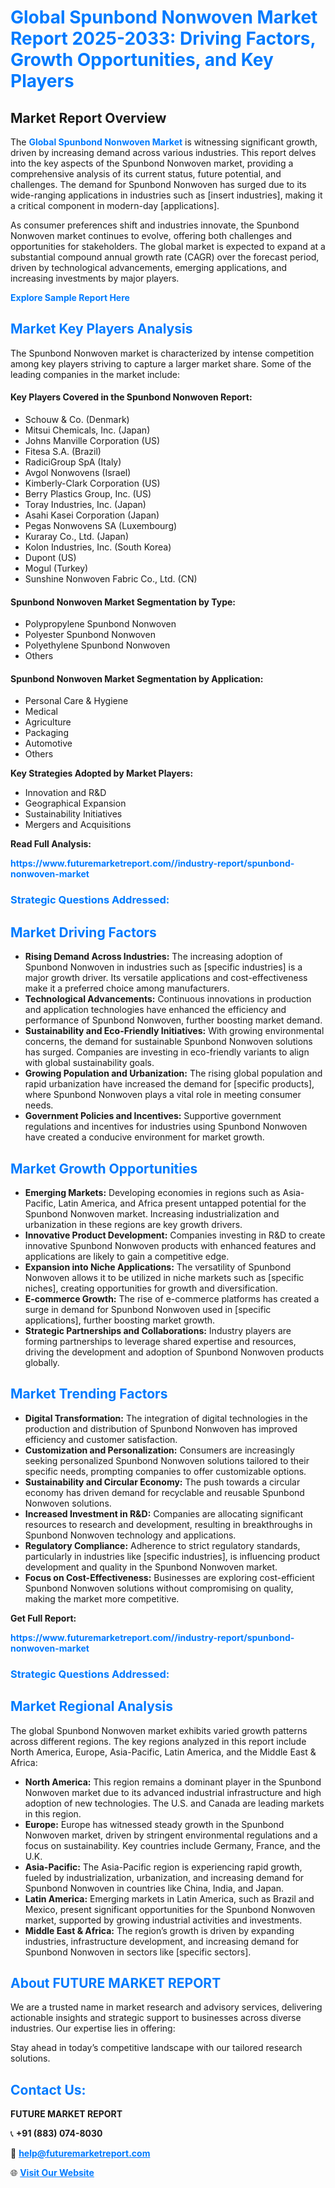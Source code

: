 <h1 style="color: #007BFF;">Global Spunbond Nonwoven Market Report 2025-2033: Driving Factors, Growth Opportunities, and Key Players</h1>

<section id="overview">
<h2>Market Report Overview</h2>
<p>The <a href="https://www.futuremarketreport.com//industry-report/spunbond-nonwoven-market" style="color: #007BFF; text-decoration: none;"><strong>Global Spunbond Nonwoven Market</strong></a> is witnessing significant growth, driven by increasing demand across various industries. This report delves into the key aspects of the Spunbond Nonwoven market, providing a comprehensive analysis of its current status, future potential, and challenges. The demand for Spunbond Nonwoven has surged due to its wide-ranging applications in industries such as [insert industries], making it a critical component in modern-day [applications].</p>
<p>As consumer preferences shift and industries innovate, the Spunbond Nonwoven market continues to evolve, offering both challenges and opportunities for stakeholders. The global market is expected to expand at a substantial compound annual growth rate (CAGR) over the forecast period, driven by technological advancements, emerging applications, and increasing investments by major players.</p>
</section>

<section id="overview">
<p><a href="https://www.futuremarketreport.com//request-sample/reportId=88254" style="color: #007BFF; text-decoration: none;"><strong>Explore Sample Report Here</strong></a></p>
</section>

<section id="key-players">
<h2 style="color: #007BFF;">Market Key Players Analysis</h2>
<p>The Spunbond Nonwoven market is characterized by intense competition among key players striving to capture a larger market share. Some of the leading companies in the market include:</p>
<h4>Key Players Covered in the Spunbond Nonwoven Report:</h4>
<ul><li>Schouw &amp; Co. (Denmark)</li><li>Mitsui Chemicals, Inc. (Japan)</li><li>Johns Manville Corporation (US)</li><li>Fitesa S.A. (Brazil)</li><li>RadiciGroup SpA (Italy)</li><li>Avgol Nonwovens (Israel)</li><li>Kimberly-Clark Corporation (US)</li><li>Berry Plastics Group, Inc. (US)</li><li>Toray Industries, Inc. (Japan)</li><li>Asahi Kasei Corporation (Japan)</li><li>Pegas Nonwovens SA (Luxembourg)</li><li>Kuraray Co., Ltd. (Japan)</li><li>Kolon Industries, Inc. (South Korea)</li><li>Dupont (US)</li><li>Mogul (Turkey)</li><li>Sunshine Nonwoven Fabric Co., Ltd. (CN)</li></ul>
<h4>Spunbond Nonwoven Market Segmentation by Type:</h4>
<ul><li>Polypropylene Spunbond Nonwoven</li><li>Polyester Spunbond Nonwoven</li><li>Polyethylene Spunbond Nonwoven</li><li>Others</li></ul>

<h4>Spunbond Nonwoven Market Segmentation by Application:</h4>
<ul><li>Personal Care &amp; Hygiene</li><li>Medical</li><li>Agriculture</li><li>Packaging</li><li>Automotive</li><li>Others</li></ul>
<p><strong>Key Strategies Adopted by Market Players:</strong></p>
<ul>
<li>Innovation and R&D</li>
<li>Geographical Expansion</li>
<li>Sustainability Initiatives</li>
<li>Mergers and Acquisitions</li>
</ul>
</section>

<section>
<p><strong>Read Full Analysis: </strong></p><a href="https://www.futuremarketreport.com//industry-report/spunbond-nonwoven-market" style="color: #007BFF; text-decoration: none;"><strong>https://www.futuremarketreport.com//industry-report/spunbond-nonwoven-market</strong></a>
<h3 style="color: #007BFF;">Strategic Questions Addressed:</h3>
</section>

<section id="driving-factors">
<h2 style="color: #007BFF;">Market Driving Factors</h2>
<ul>
<li><strong>Rising Demand Across Industries:</strong> The increasing adoption of Spunbond Nonwoven in industries such as [specific industries] is a major growth driver. Its versatile applications and cost-effectiveness make it a preferred choice among manufacturers.</li>
<li><strong>Technological Advancements:</strong> Continuous innovations in production and application technologies have enhanced the efficiency and performance of Spunbond Nonwoven, further boosting market demand.</li>
<li><strong>Sustainability and Eco-Friendly Initiatives:</strong> With growing environmental concerns, the demand for sustainable Spunbond Nonwoven solutions has surged. Companies are investing in eco-friendly variants to align with global sustainability goals.</li>
<li><strong>Growing Population and Urbanization:</strong> The rising global population and rapid urbanization have increased the demand for [specific products], where Spunbond Nonwoven plays a vital role in meeting consumer needs.</li>
<li><strong>Government Policies and Incentives:</strong> Supportive government regulations and incentives for industries using Spunbond Nonwoven have created a conducive environment for market growth.</li>
</ul>
</section>

<section id="growth-opportunities">
<h2 style="color: #007BFF;">Market Growth Opportunities</h2>
<ul>
<li><strong>Emerging Markets:</strong> Developing economies in regions such as Asia-Pacific, Latin America, and Africa present untapped potential for the Spunbond Nonwoven market. Increasing industrialization and urbanization in these regions are key growth drivers.</li>
<li><strong>Innovative Product Development:</strong> Companies investing in R&D to create innovative Spunbond Nonwoven products with enhanced features and applications are likely to gain a competitive edge.</li>
<li><strong>Expansion into Niche Applications:</strong> The versatility of Spunbond Nonwoven allows it to be utilized in niche markets such as [specific niches], creating opportunities for growth and diversification.</li>
<li><strong>E-commerce Growth:</strong> The rise of e-commerce platforms has created a surge in demand for Spunbond Nonwoven used in [specific applications], further boosting market growth.</li>
<li><strong>Strategic Partnerships and Collaborations:</strong> Industry players are forming partnerships to leverage shared expertise and resources, driving the development and adoption of Spunbond Nonwoven products globally.</li>
</ul>
</section>

<section id="trending-factors">
<h2 style="color: #007BFF;">Market Trending Factors</h2>
<ul>
<li><strong>Digital Transformation:</strong> The integration of digital technologies in the production and distribution of Spunbond Nonwoven has improved efficiency and customer satisfaction.</li>
<li><strong>Customization and Personalization:</strong> Consumers are increasingly seeking personalized Spunbond Nonwoven solutions tailored to their specific needs, prompting companies to offer customizable options.</li>
<li><strong>Sustainability and Circular Economy:</strong> The push towards a circular economy has driven demand for recyclable and reusable Spunbond Nonwoven solutions.</li>
<li><strong>Increased Investment in R&D:</strong> Companies are allocating significant resources to research and development, resulting in breakthroughs in Spunbond Nonwoven technology and applications.</li>
<li><strong>Regulatory Compliance:</strong> Adherence to strict regulatory standards, particularly in industries like [specific industries], is influencing product development and quality in the Spunbond Nonwoven market.</li>
<li><strong>Focus on Cost-Effectiveness:</strong> Businesses are exploring cost-efficient Spunbond Nonwoven solutions without compromising on quality, making the market more competitive.</li>
</ul>
</section>

<section>
<p><strong>Get Full Report: </strong></p><a href="https://www.futuremarketreport.com//industry-report/spunbond-nonwoven-market" style="color: #007BFF; text-decoration: none;"><strong>https://www.futuremarketreport.com//industry-report/spunbond-nonwoven-market</strong></a>
<h3 style="color: #007BFF;">Strategic Questions Addressed:</h3>
</section>


<section id="regional-analysis">
<h2 style="color: #007BFF;">Market Regional Analysis</h2>
<p>The global Spunbond Nonwoven market exhibits varied growth patterns across different regions. The key regions analyzed in this report include North America, Europe, Asia-Pacific, Latin America, and the Middle East & Africa:</p>
<ul>
<li><strong>North America:</strong> This region remains a dominant player in the Spunbond Nonwoven market due to its advanced industrial infrastructure and high adoption of new technologies. The U.S. and Canada are leading markets in this region.</li>
<li><strong>Europe:</strong> Europe has witnessed steady growth in the Spunbond Nonwoven market, driven by stringent environmental regulations and a focus on sustainability. Key countries include Germany, France, and the U.K.</li>
<li><strong>Asia-Pacific:</strong> The Asia-Pacific region is experiencing rapid growth, fueled by industrialization, urbanization, and increasing demand for Spunbond Nonwoven in countries like China, India, and Japan.</li>
<li><strong>Latin America:</strong> Emerging markets in Latin America, such as Brazil and Mexico, present significant opportunities for the Spunbond Nonwoven market, supported by growing industrial activities and investments.</li>
<li><strong>Middle East & Africa:</strong> The region’s growth is driven by expanding industries, infrastructure development, and increasing demand for Spunbond Nonwoven in sectors like [specific sectors].</li>
</ul>
</section>

<footer>
<h2 style="color: #007BFF;">About FUTURE MARKET REPORT</h2>
<p>We are a trusted name in market research and advisory services, delivering actionable insights and strategic support to businesses across diverse industries. Our expertise lies in offering:</p>

<p>Stay ahead in today’s competitive landscape with our tailored research solutions.</p>

<h2 style="color: #007BFF;">Contact Us:</h2>
<p><strong>FUTURE MARKET REPORT</strong></p>
<p>📞 <strong>+91 (883) 074-8030</strong></p>
<p>📧 <strong><a href="mailto:help@futuremarketreport.com" style="color: #007BFF;">help@futuremarketreport.com</a></strong></p>
<p>🌐 <strong><a href="https://www.futuremarketreport.com/" style="color: #007BFF;">Visit Our Website</a></strong></p>
</footer>